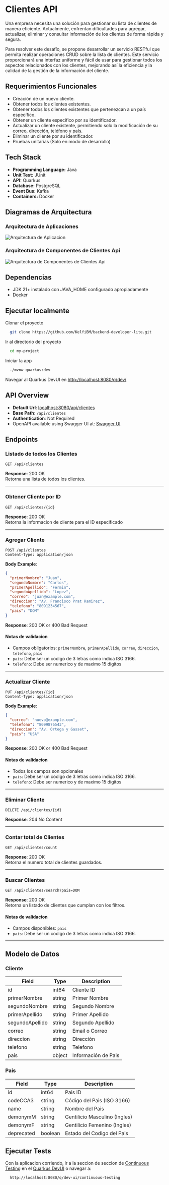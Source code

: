 # Clientes API

Una empresa necesita una solución para gestionar su lista de clientes de manera eficiente.
Actualmente, enfrentan dificultades para agregar, actualizar, eliminar y consultar información de
los clientes de forma rápida y segura.

Para resolver este desafío, se propone desarrollar un servicio RESTful que permita realizar
operaciones CRUD sobre la lista de clientes. Este servicio proporcionará una interfaz uniforme y
fácil de usar para gestionar todos los aspectos relacionados con los clientes, mejorando así la
eficiencia y la calidad de la gestión de la información del cliente.

## Requerimientos Funcionales

- Creación de un nuevo cliente.
- Obtener todos los clientes existentes.
- Obtener todos los clientes existentes que pertenezcan a un país específico.
- Obtener un cliente especifico por su identificador.
- Actualizar un cliente existente, permitiendo solo la modificación de su correo, dirección, teléfono y país.
- Eliminar un cliente por su identificador.
- Pruebas unitarias (Solo en modo de desarrollo)

## Tech Stack

- **Programming Language:** Java
- **Unit Test:** JUnit
- **API:** Quarkus
- **Database:** PostgreSQL
- **Event Bus:** Kafka
- **Containers:** Docker

## Diagramas de Arquitectura

### Arquitectura de Aplicaciones

![Arquitectura de Aplicacion](https://github.com/KelfiBM/backend-developer-lite/blob/master/supporting-documents/diagrama-de-arquitectura-dark.svg?raw=true)

### Arquitectura de Componentes de Clientes Api

![Arquitectura de Componentes de Clientes Api](https://github.com/KelfiBM/backend-developer-lite/blob/master/supporting-documents/diagrama-de-componentes-dark.svg?raw=true)

## Dependencias

- JDK 21+ instalado con JAVA_HOME configurado apropiadamente
- Docker

## Ejecutar localmente

Clonar el proyecto

```bash
  git clone https://github.com/KelfiBM/backend-developer-lite.git
```

Ir al directorio del proyecto

```bash
  cd my-project
```

Iniciar la app

```bash
  ./mvnw quarkus:dev
```

Navegar al Quarkus DevUI en <http://localhost:8080/q/dev/>

## API Overview

- **Default Url**: [localhost:8080/api/clientes](<http://localhost:8080/api/clientes>)
- **Base Path**: `/api/clientes`
- **Authentication**: Not Required
- OpenAPI available using Swagger UI
  at: [Swagger UI](<http://localhost:8080/q/dev-ui/io.quarkus.quarkus-smallrye-openapi/swagger-ui>)

## Endpoints

### Listado de todos los Clientes

```http
GET /api/clientes
```

**Response**: 200 OK  
Retorna una lista de todos los clientes.

---

### Obtener Cliente por ID

```http
GET /api/clientes/{id}
```

**Response**: 200 OK  
Retorna la informacion de cliente para el ID especificado

---

### Agregar Cliente

```http
POST /api/clientes
Content-Type: application/json
```

**Body Example**:

```json
{
  "primerNombre": "Juan",
  "segundoNombre": "Carlos",
  "primerApellido": "Fermin",
  "segundoApellido": "Lopez",
  "correo": "juan@example.com",
  "direccion": "Av. Francisco Prat Ramirez",
  "telefono": "8091234567",
  "pais": "DOM"
}
```

**Response**: 200 OK or 400 Bad Request

#### Notas de validacion

- Campos obligatorios: `primerNombre`, `primerApellido`, `correo`, `direccion`, `telefono`, `pais`
- `pais`: Debe ser un codigo de 3 letras como indica ISO 3166.
- `telefono`: Debe ser numerico y de maximo 15 digitos

---

### Actualizar Cliente

```http
PUT /api/clientes/{id}
Content-Type: application/json
```

**Body Example**:

```json
{
  "correo": "nuevo@example.com",
  "telefono": "8099876543",
  "direccion": "Av. Ortega y Gasset",
  "pais": "USA"
}
```

**Response**: 200 OK or 400 Bad Request

#### Notas de validacion

- Todos los campos son opcionales
- `pais`: Debe ser un codigo de 3 letras como indica ISO 3166.
- `telefono`: Debe ser numerico y de maximo 15 digitos

---

### Eliminar Cliente

```http
DELETE /api/clientes/{id}
```

**Response**: 204 No Content

---

### Contar total de Clientes

```http
GET /api/clientes/count
```

**Response**: 200 OK  
Retorna el numero total de clientes guardados.

---

### Buscar Clientes

```http
GET /api/clientes/search?pais=DOM
```

**Response**: 200 OK  
Retorna un listado de clientes que cumplan con los filtros.

#### Notas de validacion

- Campos disponibles: `pais`
- `pais`: Debe ser un codigo de 3 letras como indica ISO 3166.

---

## Modelo de Datos

### Cliente

| Field           | Type   | Description         |
|-----------------|--------|---------------------|
| id              | int64  | Cliente ID          |
| primerNombre    | string | Primer Nombre       |
| segundoNombre   | string | Segundo Nombre      |
| primerApellido  | string | Primer Apellido     |
| segundoApellido | string | Segundo Apellido    |
| correo          | string | Email o Correo      |
| direccion       | string | Dirección           |
| telefono        | string | Telefono            |
| pais            | object | Información de Pais |

### Pais

| Field      | Type    | Description                   |
|------------|---------|-------------------------------|
| id         | int64   | Pais ID                       |
| codeCCA3   | string  | Código del Pais (ISO 3166)    |
| name       | string  | Nombre del Pais               |
| demonymM   | string  | Gentilicio Masculino (Ingles) |
| demonymF   | string  | Gentilicio Femenino (Ingles)  |
| deprecated | boolean | Estado del Codigo del Pais    |

## Ejecutar Tests

Con la aplicacion corriendo, ir a la seccion de seccion
de [Continuous Testing](<http://localhost:8080/q/dev-ui/continuous-testing>) en
el [Quarkus DevUI](<http://localhost:8080/q/dev/>) o navegar a:

```
  http://localhost:8080/q/dev-ui/continuous-testing
```
